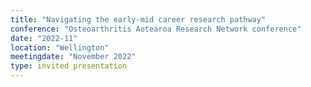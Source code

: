 ```yaml
---
title: "Navigating the early-mid career research pathway"
conference: "Osteoarthritis Aotearoa Research Network conference"
date: "2022-11"
location: "Wellington"
meetingdate: "November 2022"
type: invited presentation
---
```

